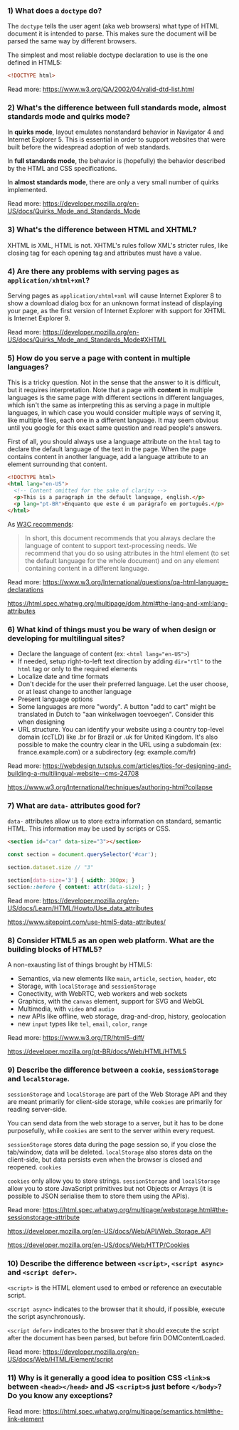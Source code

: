 ### 1) What does a ```doctype``` do?

The ```doctype``` tells the user agent (aka web browsers) what type of HTML document it is intended to parse. This makes sure the document will be parsed the same way by different browsers.

The simplest and most reliable doctype declaration to use is the one defined in HTML5:

```html
<!DOCTYPE html>
```

Read more: https://www.w3.org/QA/2002/04/valid-dtd-list.html


### 2) What's the difference between full standards mode, almost standards mode and quirks mode?

In **quirks mode**, layout emulates nonstandard behavior in Navigator 4 and Internet Explorer 5. This is essential in order to support websites that were built before the widespread adoption of web standards.

In **full standards mode**, the behavior is (hopefully) the behavior described by the HTML and CSS specifications.

In **almost standards mode**, there are only a very small number of quirks implemented.

Read more: https://developer.mozilla.org/en-US/docs/Quirks_Mode_and_Standards_Mode

### 3) What's the difference between HTML and XHTML?

XHTML is XML, HTML is not. XHTML's rules follow XML's stricter rules, like closing tag for each opening tag and attributes must have a value.

### 4) Are there any problems with serving pages as ```application/xhtml+xml```?

Serving pages as ```application/xhtml+xml``` will cause Internet Explorer 8 to show a download dialog box for an unknown format instead of displaying your page, as the first version of Internet Explorer with support for XHTML is Internet Explorer 9.

Read more: https://developer.mozilla.org/en-US/docs/Quirks_Mode_and_Standards_Mode#XHTML

### 5) How do you serve a page with content in multiple languages?

This is a tricky question. Not in the sense that the answer to it is difficult, but it requires interpretation. Note that a page with **content** in multiple languages is the same page with different sections in different languages, which isn't the same as interpreting this as serving a page in multiple languages, in which case you would consider multiple ways of serving it, like multiple files, each one in a different language. It may seem obvious until you google for this exact same question and read people's answers.

First of all, you should always use a language attribute on the ```html``` tag to declare the default language of the text in the page. When the page contains content in another language, add a language attribute to an element surrounding that content.

```html
<!DOCTYPE html>
<html lang="en-US">
  <!-- Content omitted for the sake of clarity -->
  <p>This is a paragraph in the default language, english.</p>
  <p lang="pt-BR">Enquanto que este é um parágrafo em português.</p>
</html>
```

As [W3C recommends](https://www.w3.org/TR/2007/NOTE-i18n-html-tech-lang-20070412/#ri20050208.095812479):

> In short, this document recommends that you always declare the language of content to support text-processing needs. We recommend that you do so using attributes in the html element (to set the default language for the whole document) and on any element containing content in a different language.

Read more: https://www.w3.org/International/questions/qa-html-language-declarations

https://html.spec.whatwg.org/multipage/dom.html#the-lang-and-xml:lang-attributes

### 6) What kind of things must you be wary of when design or developing for multilingual sites?

- Declare the language of content (ex: ```<html lang="en-US">```)
- If needed, setup right-to-left text direction by adding ```dir="rtl"``` to the ```html``` tag or only to the required elements
- Localize date and time formats
- Don't decide for the user their preferred language. Let the user choose, or at least change to another language
- Present language options
- Some languages are more "wordy". A button "add to cart" might be translated in Dutch to "aan winkelwagen toevoegen". Consider this when designing
- URL structure. You can identify your website using a country top-level domain (ccTLD) like .br for Brazil or .uk for United Kingdom. It's also possible to make the country clear in the URL using a subdomain (ex: france.example.com) or a subdirectory (eg: example.com/fr)

Read more: https://webdesign.tutsplus.com/articles/tips-for-designing-and-building-a-multilingual-website--cms-24708

https://www.w3.org/International/techniques/authoring-html?collapse

### 7) What are ```data-``` attributes good for?

```data-``` attributes allow us to store extra information on standard, semantic HTML. This information may be used by scripts or CSS.

```html
<section id="car" data-size="3"></section>
```

```js
const section = document.querySelector('#car');

section.dataset.size // "3"
```

```css
section[data-size='3'] { width: 300px; }
section::before { content: attr(data-size); }
```

Read more: https://developer.mozilla.org/en-US/docs/Learn/HTML/Howto/Use_data_attributes

https://www.sitepoint.com/use-html5-data-attributes/

### 8) Consider HTML5 as an open web platform. What are the building blocks of HTML5?

A non-exausting list of things brought by HTML5:

- Semantics, via new elements like ```main```, ```article```, ```section```, ```header```, etc
- Storage, with ```localStorage```  and ```sessionStorage```
- Conectivity, with WebRTC, web workers and web sockets
- Graphics, with the ```canvas``` element, support for SVG and WebGL
- Multimedia, with ```video``` and ```audio```
- new APIs like offline, web storage, drag-and-drop, history, geolocation
- new ```input``` types like ```tel```, ```email```, ```color```, ```range```

Read more: https://www.w3.org/TR/html5-diff/

https://developer.mozilla.org/pt-BR/docs/Web/HTML/HTML5

### 9) Describe the difference between a ```cookie```, ```sessionStorage``` and ```localStorage```.

```sessionStorage``` and ```localStorage``` are part of the Web Storage API and they are meant primarily for client-side storage, while ```cookies``` are primarily for reading server-side.

You can send data from the web storage to a server, but it has to be done purposefully, while ```cookies``` are sent to the server within every request.

```sessionStorage``` stores data during the page session so, if you close the tab/window, data will be deleted. ```localStorage``` also stores data on the client-side, but data persists even when the browser is closed and reopened. ```cookies``` 

```cookies``` only allow you to store strings. ```sessionStorage``` and ```localStorage``` allow you to store JavaScript primitives but not Objects or Arrays (it is possible to JSON serialise them to store them using the APIs).

Read more: https://html.spec.whatwg.org/multipage/webstorage.html#the-sessionstorage-attribute

https://developer.mozilla.org/en-US/docs/Web/API/Web_Storage_API

https://developer.mozilla.org/en-US/docs/Web/HTTP/Cookies

### 10) Describe the difference between ```<script>```, ```<script async>``` and ```<script defer>```.

```<script>``` is the HTML element used to embed or reference an executable script.

```<script async>``` indicates to the browser that it should, if possible, execute the script asynchronously.

```<script defer>``` indicates to the broswer that it should execute the script after the document has been parsed, but before firin DOMContentLoaded.

Read more: https://developer.mozilla.org/en-US/docs/Web/HTML/Element/script

### 11) Why is it generally a good idea to position CSS ```<link>```s between ```<head></head>``` and JS ```<script>```s just before ```</body>```? Do you know any exceptions?

Read more: https://html.spec.whatwg.org/multipage/semantics.html#the-link-element

